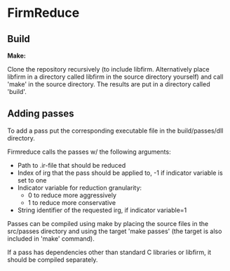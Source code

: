 # FirmReduce

## Build

**Make:**

Clone the repository recursively (to include libfirm. Alternatively place libfirm in a directory called libfirm in the source directory yourself) and call 'make' in the source directory. The results are put in a directory called 'build'.


## Adding passes

To add a pass put the corresponding executable file in the build/passes/dll directory.

Firmreduce calls the passes w/ the following arguments:
 - Path to .ir-file that should be reduced
 - Index of irg that the pass should be applied to, -1 if indicator variable is set to one
 - Indicator variable for reduction granularity:
    - 0 to reduce more aggressively
    - 1 to reduce more conservative
 - String identifier of the requested irg, if indicator variable=1

Passes can be compiled using make by placing the source files in the src/passes directory and using the target 'make passes' (the target is also included in 'make' command).

If a pass has dependencies other than standard C libraries or libfirm, it should be compiled separately.